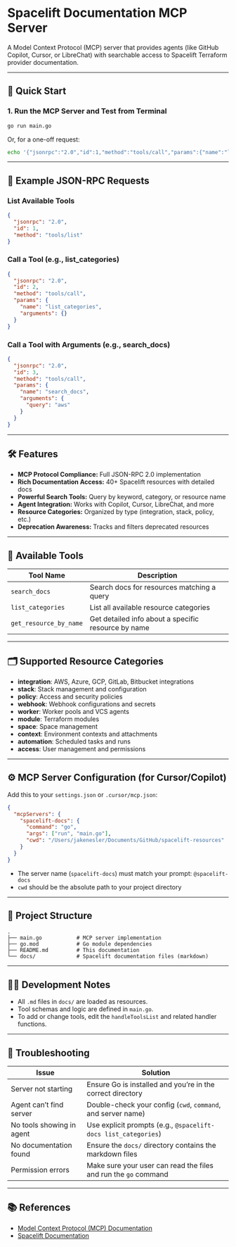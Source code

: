 # Spacelift Documentation MCP Server

A Model Context Protocol (MCP) server that provides agents (like GitHub Copilot, Cursor, or LibreChat) with searchable access to Spacelift Terraform provider documentation.

---

## 🚀 Quick Start

### 1. Run the MCP Server and Test from Terminal

```sh
go run main.go
```

Or, for a one-off request:

```sh
echo '{"jsonrpc":"2.0","id":1,"method":"tools/call","params":{"name":"list_categories","arguments":{}}}' | go run main.go
```

---

## 📡 Example JSON-RPC Requests

### List Available Tools
```json
{
  "jsonrpc": "2.0",
  "id": 1,
  "method": "tools/list"
}
```

### Call a Tool (e.g., list_categories)
```json
{
  "jsonrpc": "2.0",
  "id": 2,
  "method": "tools/call",
  "params": {
    "name": "list_categories",
    "arguments": {}
  }
}
```

### Call a Tool with Arguments (e.g., search_docs)
```json
{
  "jsonrpc": "2.0",
  "id": 3,
  "method": "tools/call",
  "params": {
    "name": "search_docs",
    "arguments": {
      "query": "aws"
    }
  }
}
```

---

## 🛠️ Features
- **MCP Protocol Compliance:** Full JSON-RPC 2.0 implementation
- **Rich Documentation Access:** 40+ Spacelift resources with detailed docs
- **Powerful Search Tools:** Query by keyword, category, or resource name
- **Agent Integration:** Works with Copilot, Cursor, LibreChat, and more
- **Resource Categories:** Organized by type (integration, stack, policy, etc.)
- **Deprecation Awareness:** Tracks and filters deprecated resources

---

## 🤖 Available Tools

| Tool Name             | Description                                                      |
|----------------------|------------------------------------------------------------------|
| `search_docs`        | Search docs for resources matching a query                       |
| `list_categories`    | List all available resource categories                           |
| `get_resource_by_name`| Get detailed info about a specific resource by name              |

---

## 🗂️ Supported Resource Categories
- **integration**: AWS, Azure, GCP, GitLab, Bitbucket integrations
- **stack**: Stack management and configuration
- **policy**: Access and security policies
- **webhook**: Webhook configurations and secrets
- **worker**: Worker pools and VCS agents
- **module**: Terraform modules
- **space**: Space management
- **context**: Environment contexts and attachments
- **automation**: Scheduled tasks and runs
- **access**: User management and permissions

---

## ⚙️ MCP Server Configuration (for Cursor/Copilot)

Add this to your `settings.json` or `.cursor/mcp.json`:

```json
{
  "mcpServers": {
    "spacelift-docs": {
      "command": "go",
      "args": ["run", "main.go"],
      "cwd": "/Users/jakenesler/Documents/GitHub/spacelift-resources"
    }
  }
}
```
- The server name (`spacelift-docs`) must match your prompt: `@spacelift-docs`
- `cwd` should be the absolute path to your project directory

---

## 📝 Project Structure

```
.
├── main.go           # MCP server implementation
├── go.mod            # Go module dependencies
├── README.md         # This documentation
└── docs/             # Spacelift documentation files (markdown)
```

---

## 🧑‍💻 Development Notes
- All `.md` files in `docs/` are loaded as resources.
- Tool schemas and logic are defined in `main.go`.
- To add or change tools, edit the `handleToolsList` and related handler functions.

---

## 🐞 Troubleshooting

| Issue                        | Solution                                                      |
|------------------------------|---------------------------------------------------------------|
| Server not starting          | Ensure Go is installed and you’re in the correct directory    |
| Agent can’t find server      | Double-check your config (`cwd`, `command`, and server name)  |
| No tools showing in agent    | Use explicit prompts (e.g., `@spacelift-docs list_categories`)|
| No documentation found       | Ensure the `docs/` directory contains the markdown files      |
| Permission errors            | Make sure your user can read the files and run the `go` command|

---

## 📚 References
- [Model Context Protocol (MCP) Documentation](https://www.librechat.ai/docs/configuration/librechat_yaml/object_structure/mcp_servers)
- [Spacelift Documentation](https://docs.spacelift.io/)

